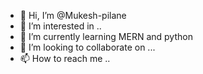 - 👋 Hi, I’m @Mukesh-pilane
- 👀 I’m interested in ..
- 🌱 I’m currently learning MERN and python 
- 💞️ I’m looking to collaborate on ...
- 📫 How to reach me ..

<!---
Mukesh-pilane/Mukesh-pilane is a ✨ special ✨ repository because its `README.md` (this file) appears on your GitHub profile.
You can click the Preview link to take a look at your changes.
--->
